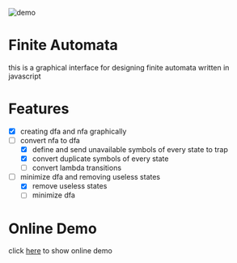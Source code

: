 ![demo](https://raw.githubusercontent.com/amirkabiri/finite-automata/master/demo.png "demo")

# Finite Automata
this is a graphical interface for designing finite automata written in javascript

# Features
- [x] creating dfa and nfa graphically
- [ ] convert nfa to dfa
    - [x] define and send unavailable symbols of every state to trap
    - [x] convert duplicate symbols of every state
    - [ ] convert lambda transitions
- [ ] minimize dfa and removing useless states
    - [x] remove useless states
    - [ ] minimize dfa
# Online Demo
click [here](https://amirkabiri.github.io/finite-automata/index.html) to show online demo
